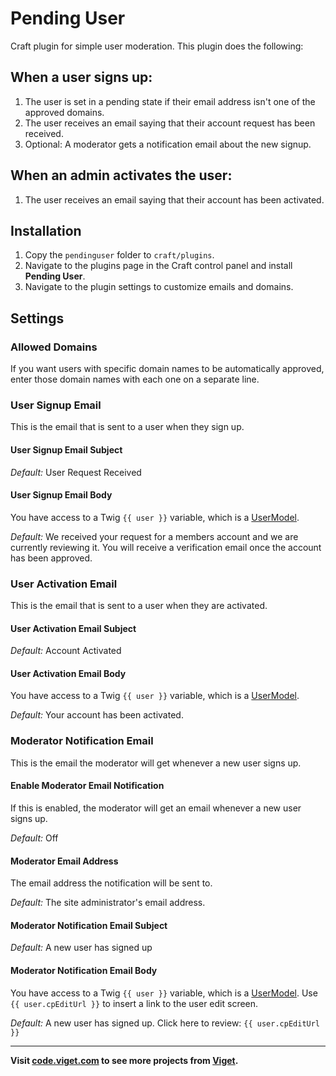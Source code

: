 # Pending User

Craft plugin for simple user moderation. This plugin does the following:

## When a user signs up:

1. The user is set in a pending state if their email address isn't one of the approved domains.
1. The user receives an email saying that their account request has been received.
1. Optional: A moderator gets a notification email about the new signup.

## When an admin activates the user:

1. The user receives an email saying that their account has been activated.

## Installation

1. Copy the `pendinguser` folder to `craft/plugins`.
1. Navigate to the plugins page in the Craft control panel and install **Pending User**.
1. Navigate to the plugin settings to customize emails and domains.

## Settings

### Allowed Domains

If you want users with specific domain names to be automatically approved, enter those domain names with each one on a separate line.

### User Signup Email

This is the email that is sent to a user when they sign up.

#### User Signup Email Subject

*Default:* User Request Received

#### User Signup Email Body

You have access to a Twig `{{ user }}` variable, which is a <a href="http://buildwithcraft.com/docs/templating/usermodel">UserModel</a>.

*Default:* We received your request for a members account and we are currently reviewing it.  You will receive a verification email once the account has been approved.

### User Activation Email

This is the email that is sent to a user when they are activated.

#### User Activation Email Subject

*Default:* Account Activated

#### User Activation Email Body

You have access to a Twig `{{ user }}` variable, which is a <a href="http://buildwithcraft.com/docs/templating/usermodel">UserModel</a>.

*Default:* Your account has been activated.

### Moderator Notification Email

This is the email the moderator will get whenever a new user signs up.

#### Enable Moderator Email Notification

If this is enabled, the moderator will get an email whenever a new user signs up.

*Default:* Off

#### Moderator Email Address

The email address the notification will be sent to.

*Default:* The site administrator's email address.

#### Moderator Notification Email Subject

*Default:* A new user has signed up

#### Moderator Notification Email Body

You have access to a Twig `{{ user }}` variable, which is a <a href="http://buildwithcraft.com/docs/templating/usermodel">UserModel</a>. Use `{{ user.cpEditUrl }}` to insert a link to the user edit screen.

*Default:* A new user has signed up. Click here to review: `{{ user.cpEditUrl }}`

<hr>

**Visit [code.viget.com](http://code.viget.com/) to see more projects from [Viget](http://viget.com).**